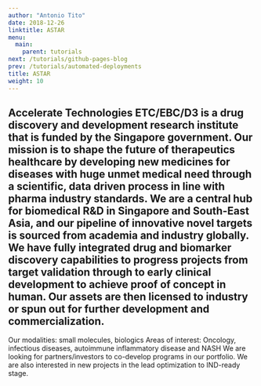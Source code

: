 ```yaml
---
author: "Antonio Tito"
date: 2018-12-26
linktitle: ASTAR
menu:
  main:
    parent: tutorials
next: /tutorials/github-pages-blog
prev: /tutorials/automated-deployments
title: ASTAR
weight: 10
---
```



## Accelerate Technologies ETC/EBC/D3 is a drug discovery and development research institute that is funded by the Singapore government. Our mission is to shape the future of therapeutics healthcare by developing new medicines for diseases with huge unmet medical need through a scientific, data driven process in line with pharma industry standards. We are a central hub for biomedical R&amp;D in Singapore and South-East Asia, and our pipeline of innovative novel targets is sourced from academia and industry globally.  We have fully integrated drug and biomarker discovery capabilities to progress projects from target validation through to early clinical development to achieve proof of concept in human.  Our assets are then licensed to industry or spun out for further development and commercialization.
Our modalities: small molecules, biologics
Areas of interest: Oncology, infectious diseases, autoimmune inflammatory disease and NASH
We are looking for partners/investors to co-develop programs in our portfolio.  We are also interested in new projects in the lead optimization to IND-ready stage.

